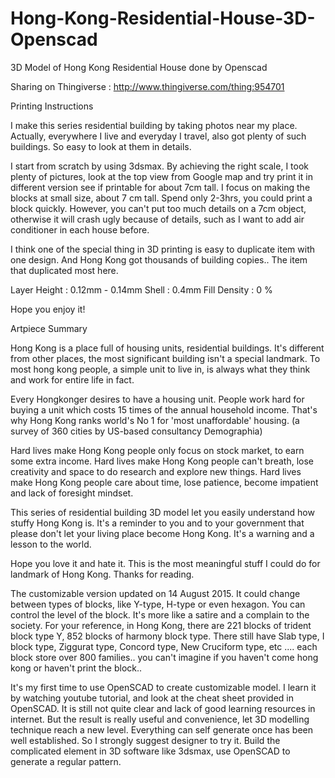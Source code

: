 # Hong-Kong-Residential-House-3D-Openscad
3D Model of Hong Kong Residential House done by Openscad

Sharing on Thingiverse :
http://www.thingiverse.com/thing:954701


Printing Instructions

I make this series residential building by taking photos near my place. Actually, everywhere I live and everyday I travel, also got plenty of such buildings. So easy to look at them in details.

I start from scratch by using 3dsmax. By achieving the right scale, I took plenty of pictures, look at the top view from Google map and try print it in different version see if printable for about 7cm tall. I focus on making the blocks at small size, about 7 cm tall. Spend only 2-3hrs, you could print a block quickly. However, you can't put too much details on a 7cm object, otherwise it will crash ugly because of details, such as I want to add air conditioner in each house before.

I think one of the special thing in 3D printing is easy to duplicate item with one design. And Hong Kong got thousands of building copies.. The item that duplicated most here.

Layer Height : 0.12mm - 0.14mm
Shell : 0.4mm
Fill Density : 0 %

Hope you enjoy it!


Artpiece Summary

Hong Kong is a place full of housing units, residential buildings. It's different from other places, the most significant building isn't a special landmark. To most hong kong people, a simple unit to live in, is always what they think and work for entire life in fact.

Every Hongkonger desires to have a housing unit. People work hard for buying a unit which costs 15 times of the annual household income. That's why Hong Kong ranks world's No 1 for 'most unaffordable' housing. (a survey of 360 cities by US-based consultancy Demographia)

Hard lives make Hong Kong people only focus on stock market, to earn some extra income. Hard lives make Hong Kong people can't breath, lose creativity and space to do research and explore new things. Hard lives make Hong Kong people care about time, lose patience, become impatient and lack of foresight mindset.

This series of residential building 3D model let you easily understand how stuffy Hong Kong is. It's a reminder to you and to your government that please don't let your living place become Hong Kong. It's a warning and a lesson to the world.

Hope you love it and hate it. This is the most meaningful stuff I could do for landmark of Hong Kong. Thanks for reading.

The customizable version updated on 14 August 2015. It could change between types of blocks, like Y-type, H-type or even hexagon. You can control the level of the block. It's more like a satire and a complain to the society. For your reference, in Hong Kong, there are 221 blocks of trident block type Y, 852 blocks of harmony block type. There still have Slab type, I block type, Ziggurat type, Concord type, New Cruciform type, etc .... each block store over 800 families.. you can't imagine if you haven't come hong kong or haven't print the block..

It's my first time to use OpenSCAD to create customizable model. I learn it by watching youtube tutorial, and look at the cheat sheet provided in OpenSCAD. It is still not quite clear and lack of good learning resources in internet. But the result is really useful and convenience, let 3D modelling technique reach a new level. Everything can self generate once has been well established. So I strongly suggest designer to try it. Build the complicated element in 3D software like 3dsmax, use OpenSCAD to generate a regular pattern.
